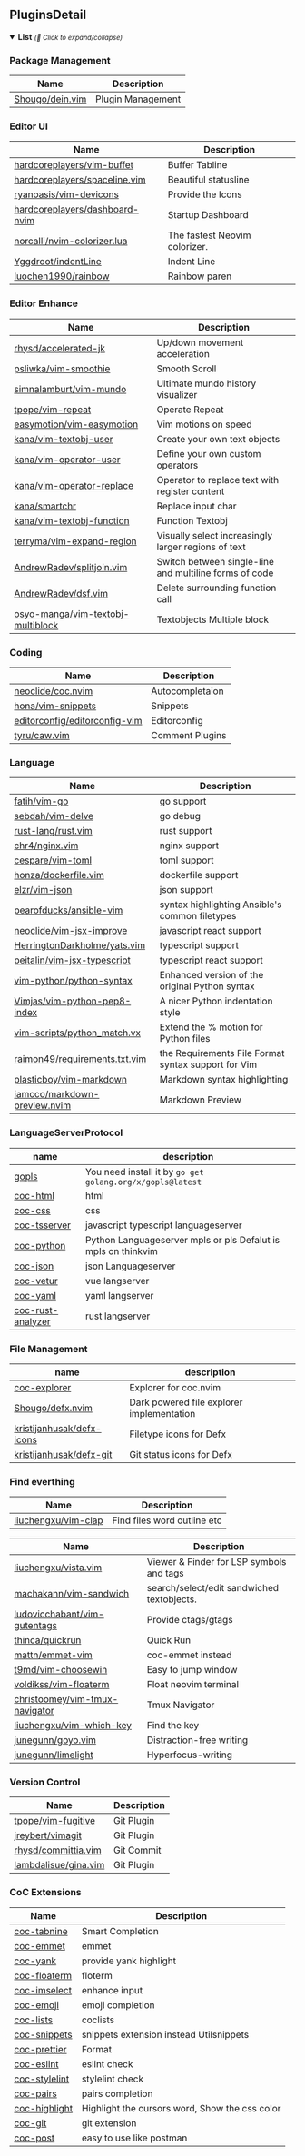 ## PluginsDetail

<details open>
  <summary><strong>List</strong> <small><i>(🔎 Click to expand/collapse)</i></small></summary>

### Package Management

| Name                                                  | Description       |
| ----------------------------------------------------- | ----------------- |
| [Shougo/dein.vim](https://github.com/Shougo/dein.vim) | Plugin Management |

### Editor UI

| Name                                                                                | Description                   |
| ----------------------------------------------------------------------------------- | ----------------------------- |
| [hardcoreplayers/vim-buffet](https://github.com/hardcoreplayers/vim-buffet)         | Buffer Tabline                |
| [hardcoreplayers/spaceline.vim](https://github.com/hardcoreplayers/spaceline.vim)   | Beautiful statusline          |
| [ryanoasis/vim-devicons](https://github.com/ryanoasis/vim-devicons)                 | Provide the Icons             |
| [hardcoreplayers/dashboard-nvim](https://github.com/hardcoreplayers/dashboard-nvim) | Startup Dashboard             |
| [norcalli/nvim-colorizer.lua](https://github.com/norcalli/nvim-colorizer.lua)       | The fastest Neovim colorizer. |
| [Yggdroot/indentLine](https://github.com/Yggdroot/indentLine)                       | Indent Line                   |
| [luochen1990/rainbow](https://github.com/luochen1990/rainbow)                       | Rainbow paren                 |

### Editor Enhance

| Name                                                                                      | Description                                            |
| ----------------------------------------------------------------------------------------- | ------------------------------------------------------ |
| [rhysd/accelerated-jk](https://github.com/rhysd/accelerated-jk)                           | Up/down movement acceleration                          |
| [psliwka/vim-smoothie](https://github.com/psliwka/vim-smoothie)                           | Smooth Scroll                                          |
| [simnalamburt/vim-mundo](https://github.com/simnalamburt/vim-mundo)                       | Ultimate mundo history visualizer                      |
| [tpope/vim-repeat](https://github.com/tpope/vim-repeat)                                   | Operate Repeat                                         |
| [easymotion/vim-easymotion](https://github.com/easymotion/vim-easymotion)                 | Vim motions on speed                                   |
| [kana/vim-textobj-user](https://github.com/kana/vim-textobj-user)                         | Create your own text objects                           |
| [kana/vim-operator-user](https://github.com/kana/vim-operator-user)                       | Define your own custom operators                       |
| [kana/vim-operator-replace](https://github.com/kana/vim-operator-replace)                 | Operator to replace text with register content         |
| [kana/smartchr](https://github.com/kana/smartchr)                                         | Replace input char                                     |
| [kana/vim-textobj-function](https://github.com/kana/vim-textobj-function)                 | Function Textobj                                       |
| [terryma/vim-expand-region](https://github.com/terryma/vim-expand-region)                 | Visually select increasingly larger regions of text    |
| [AndrewRadev/splitjoin.vim](https://github.com/AndrewRadev/splitjoin.vim)                 | Switch between single-line and multiline forms of code |
| [AndrewRadev/dsf.vim](https://github.com/AndrewRadev/dsf.vim)                             | Delete surrounding function call                       |
| [osyo-manga/vim-textobj-multiblock](https://github.com/osyo-manga/vim-textobj-multiblock) | Textobjects Multiple block                             |

### Coding

| Name                                                                              | Description     |
| --------------------------------------------------------------------------------- | --------------- |
| [neoclide/coc.nvim](https://github.com/neoclide/coc.nvim)                         | Autocompletaion |
| [hona/vim-snippets](https://github.com/hona/vim-snippets)                         | Snippets        |
| [editorconfig/editorconfig-vim](https://github.com/editorconfig/editorconfig-vim) | Editorconfig    |
| [tyru/caw.vim](https://github.com/tyru/caw.vim)                                   | Comment Plugins |

### Language

| Name                                                                              | Description                                         |
| --------------------------------------------------------------------------------- | --------------------------------------------------- |
| [fatih/vim-go](https://github.com/fatih/vim-go)                                   | go support                                          |
| [sebdah/vim-delve](https://github.com/sebdah/vim-delve)                           | go debug                                            |
| [rust-lang/rust.vim](https://github.com/rust-lang/rust.vim)                       | rust support                                        |
| [chr4/nginx.vim](https://github.com/chr4/nginx.vim)                               | nginx support                                       |
| [cespare/vim-toml](https://github.com/cespare/vim-toml)                           | toml support                                        |
| [honza/dockerfile.vim](https://github.com/honza/dockerfile.vim)                   | dockerfile support                                  |
| [elzr/vim-json](https://github.com/elzr/vim-json)                                 | json support                                        |
| [pearofducks/ansible-vim](https://github.com/pearofducks/ansible-vim)             | syntax highlighting Ansible's common filetypes      |
| [neoclide/vim-jsx-improve](https://github.com/neoclide/vim-jsx-improve)           | javascript react support                            |
| [HerringtonDarkholme/yats.vim](https://github.com/HerringtonDarkholme/yats.vim)   | typescript support                                  |
| [peitalin/vim-jsx-typescript](https://github.com/peitalin/vim-jsx-typescript)     | typescript react support                            |
| [vim-python/python-syntax](https://github.com/vim-python/python-syntax)           | Enhanced version of the original Python syntax      |
| [Vimjas/vim-python-pep8-index](https://github.com/Vimjas/vim-python-pep8-index)   | A nicer Python indentation style                    |
| [vim-scripts/python_match.vx](https://github.com/vim-scripts/python_match)        | Extend the % motion for Python files                |
| [raimon49/requirements.txt.vim](https://github.com/raimon49/requirements.txt.vim) | the Requirements File Format syntax support for Vim |
| [plasticboy/vim-markdown](https://github.com/plasticboy/vim-markdown)             | Markdown syntax highlighting                        |
| [iamcco/markdown-preview.nvim](https://github.com/iamcco/marker-preview.nvim)     | Markdown Preview                                    |

### LanguageServerProtocol

| name                                                                  | description                                                   |
| --------------------------------------------------------------------- | ------------------------------------------------------------- |
| [gopls](https://github.com/golang/go)                                 | You need install it by `go get golang.org/x/gopls@latest`     |
| [coc-html](https://github.com/neoclide/coc-html)                      | html                                                          |
| [coc-css](https://github.com/neoclide/coc-css)                        | css                                                           |
| [coc-tsserver](https://github.com/neoclide/coc-tsserver)              | javascript typescript languageserver                          |
| [coc-python](https://github.com/neoclide/coc-python)                  | Python Languageserver mpls or pls Defalut is mpls on thinkvim |
| [coc-json](https://github.com/neoclide/coc-json)                      | json Languageserver                                           |
| [coc-vetur](https://github.com/neoclide/coc-vetur)                    | vue langserver                                                |
| [coc-yaml](https://github.com/neoclide/coc-yaml)                      | yaml langserver                                               |
| [coc-rust-analyzer](https://github.com/fannheyward/coc-rust-analyzer) | rust langserver                                               |

### File Management

| name                                                                      | description                               |
| ------------------------------------------------------------------------- | ----------------------------------------- |
| [coc-explorer](https://github.com/weirongxu/coc-explorer)                 | Explorer for coc.nvim                     |
| [Shougo/defx.nvim](https://github.com/Shougo/defx.nvim)                   | Dark powered file explorer implementation |
| [kristijanhusak/defx-icons](https://github.com/kristijanhusak/defx-icons) | Filetype icons for Defx                   |
| [kristijanhusak/defx-git](https://github.com/kristijanhusak/defx-git)     | Git status icons for Defx                 |

### Find everthing

| Name                                                          | Description                 |
| ------------------------------------------------------------- | --------------------------- |
| [liuchengxu/vim-clap](https://github.com/liuchengxu/vim-clap) | Find files word outline etc |

| Name                                                                                | Description                                |
| ----------------------------------------------------------------------------------- | ------------------------------------------ |
| [liuchengxu/vista.vim](https://github.com/liuchengxu/vista.vim)                     | Viewer & Finder for LSP symbols and tags   |
| [machakann/vim-sandwich](https://github.com/machakann/vim-sandwich)                 | search/select/edit sandwiched textobjects. |
| [ludovicchabant/vim-gutentags](https://github.com/ludovicchabant/vim-gutentags)     | Provide ctags/gtags                        |
| [thinca/quickrun](https://github.com/thinca/quickrun)                               | Quick Run                                  |
| [mattn/emmet-vim](https://github.com/mattn/emmet-vim)                               | coc-emmet instead                          |
| [t9md/vim-choosewin](https://github.com/t9md/vim-choosewin)                         | Easy to jump window                        |
| [voldikss/vim-floaterm](https://github.com/voldikss/vim-floaterm)                   | Float neovim terminal                      |
| [christoomey/vim-tmux-navigator](https://github.com/christoomey/vim-tmux-navigator) | Tmux Navigator                             |
| [liuchengxu/vim-which-key](https://github.com/liuchengxu/vim-which-key)             | Find the key                               |
| [junegunn/goyo.vim](https://github.com/junegunn/goyo.vim)                           | Distraction-free writing                   |
| [junegunn/limelight](https://github.com/junegunn/limelight)                         | Hyperfocus-writing                         |

### Version Control

| Name                                                            | Description |
| --------------------------------------------------------------- | ----------- |
| [tpope/vim-fugitive](https://github.com/tpope/vim-fugitive)     | Git Plugin  |
| [jreybert/vimagit](https://github.com/jreybert/vimagit)         | Git Plugin  |
| [rhysd/committia.vim](https://github.com/rhysd/committia.vim)   | Git Commit  |
| [lambdalisue/gina.vim](https://github.com/lambdalisue/gina.vim) | Git Plugin  |

### CoC Extensions

| Name                                                       | Description                                    |
| ---------------------------------------------------------- | ---------------------------------------------- |
| [coc-tabnine](https://github.com/neoclide/coc-tabnine)     | Smart Completion                               |
| [coc-emmet](https://github.com/neoclide/coc-emmet)         | emmet                                          |
| [coc-yank](https://github.com/neoclide/coc-yank)           | provide yank highlight                         |
| [coc-floaterm](https://github.com/voldikss/coc-floaterm)   | floterm                                        |
| [coc-imselect](https://github.com/neoclide/coc-imselect)   | enhance input                                  |
| [coc-emoji](https://github.com/neoclide/coc-emoji)         | emoji completion                               |
| [coc-lists](https://github.com/neoclide/coc-lists)         | coclists                                       |
| [coc-snippets](https://github.com/neoclide/coc-snippets)   | snippets extension instead Utilsnippets        |
| [coc-prettier](https://github.com/neoclide/coc-prettier)   | Format                                         |
| [coc-eslint](https://github.com/neoclide/coc-eslint)       | eslint check                                   |
| [coc-stylelint](https://github.com/neoclide/coc-stylelint) | stylelint check                                |
| [coc-pairs](https://github.com/neoclide/coc-pairs)         | pairs completion                               |
| [coc-highlight](https://github.com/neoclide/coc-highlight) | Highlight the cursors word, Show the css color |
| [coc-git](https://github.com/neoclide/coc-git)             | git extension                                  |
| [coc-post](https://github.com/iamcco/coc-post)             | easy to use like postman                       |

</details>

